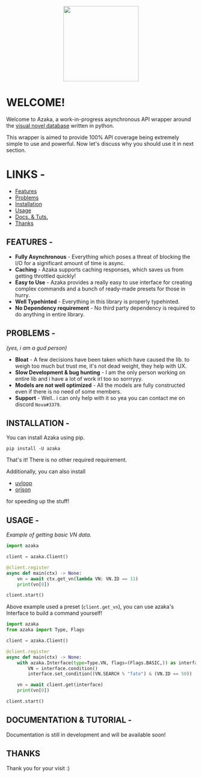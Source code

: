 <p align="center"> <img src="https://cdn-icons-png.flaticon.com/512/2322/2322246.png" height=200> </p>

# WELCOME!

Welcome to Azaka, a work-in-progress asynchronous API wrapper around the [visual novel database](https://vndb.org/) written in python.

This wrapper is aimed to provide 100% API coverage being extremely simple to use and powerful. Now let's discuss why you should use it in next section.

# LINKS -

- [Features](https://github.com/mooncell07/Azaka#features--)
- [Problems](https://github.com/mooncell07/Azaka#problems--)
- [Installation](https://github.com/mooncell07/Azaka#installation--)
- [Usage](https://github.com/mooncell07/Azaka#usage--)
- [Docs. & Tuts.](https://github.com/mooncell07/Azaka#documentation--tutorial--)
- [Thanks](https://github.com/mooncell07/Azaka#thanks)

## FEATURES -

- **Fully Asynchronous** - Everything which poses a threat of blocking the I/O for a significant amount of time is async.
- **Caching** - Azaka supports caching responses, which saves us from getting throttled quickly!
- **Easy to Use** - Azaka provides a really easy to use interface for creating complex commands and a bunch of ready-made presets for those in hurry.
- **Well Typehinted** - Everything in this library is properly typehinted.
- **No Dependency requirement** - No third party dependency is required to do anything in entire library.


## PROBLEMS -

*(yes, i am a gud person)*

- **Bloat** - A few decisions have been taken which have caused the lib. to weigh too much but trust me, it's not dead weight, they help with UX.
- **Slow Development & bug hunting** - I am the only person working on entire lib and i have a lot of work irl too so sorrryyy.
- **Models are not well optimized** - All the models are fully constructed even if there is no need of some members.
- **Support** - Well.. i can only help with it so yea you can contact me on discord `Nova#3379`.


## INSTALLATION -

You can install Azaka using pip.

`pip install -U azaka`

That's it! There is no other required requirement.

Additionally, you can also install

- [uvloop](https://pypi.org/project/uvloop/)
- [orjson](https://pypi.org/project/orjson/)

for speeding up the stuff!

## USAGE -

*Example of getting basic VN data.*

```py
import azaka

client = azaka.Client()

@client.register
async def main(ctx) -> None:
    vn = await ctx.get_vn(lambda VN: VN.ID == 11)
    print(vn[0])

client.start()
```

Above example used a preset (`client.get_vn`), you can use azaka's Interface to build a command yourself!

```py
import azaka
from azaka import Type, Flags

client = azaka.Client()

@client.register
async def main(ctx) -> None:
    with azaka.Interface(type=Type.VN, flags=(Flags.BASIC,)) as interface:
        VN = interface.condition()
        interface.set_condition((VN.SEARCH % "fate") & (VN.ID == 50))

    vn = await client.get(interface)
    print(vn[0])

client.start()
```

## DOCUMENTATION & TUTORIAL -

Documentation is still in development and will be available soon!


## THANKS

Thank you for your visit :)
